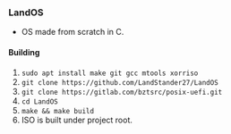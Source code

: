 ### LandOS
- OS made from scratch in C.

#### Building
1. `sudo apt install make git gcc mtools xorriso`
2. `git clone https://github.com/LandStander27/LandOS`
3. `git clone https://gitlab.com/bztsrc/posix-uefi.git`
4. `cd LandOS`
5. `make && make build`
6. ISO is built under project root.